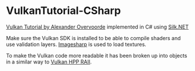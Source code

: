 # VulkanTutorial-CSharp
[Vulkan Tutorial by Alexander Overvoorde](https://vulkan-tutorial.com/) implemented in C# using [Silk.NET](https://github.com/dotnet/Silk.NET)

Make sure the Vulkan SDK is installed to be able to compile shaders and use validation layers.
[Imagesharp](https://github.com/SixLabors/ImageSharp) is used to load textures.

To make the Vulkan code more readable it has been broken up into objects in a similar way to [Vulkan HPP RAII](https://github.com/KhronosGroup/Vulkan-Hpp). 
